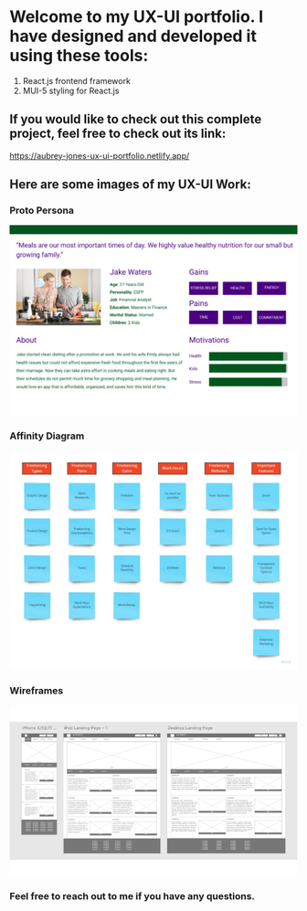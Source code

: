 # Welcome to my UX-UI portfolio. I have designed and developed it using these tools: 


1. React.js frontend framework
2. MUI-5 styling for React.js




## If you would like to check out this complete project, feel free to check out its link: 

https://aubrey-jones-ux-ui-portfolio.netlify.app/



## Here are some images of my UX-UI Work: 

### Proto Persona

![Proto Persona](src/Images/protopersona2.png)


### Affinity Diagram

![alt text](src/Images/catwalkcompany/images/AffinityDiagram.jpg)


### Wireframes

![alt text](src/Images/storybookwireframesforcarousel.png)


### Feel free to reach out to me if you have any questions. 


